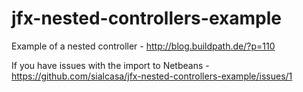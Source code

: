 jfx-nested-controllers-example
==============================

Example of a nested controller - http://blog.buildpath.de/?p=110

If you have issues with the import to Netbeans - https://github.com/sialcasa/jfx-nested-controllers-example/issues/1
